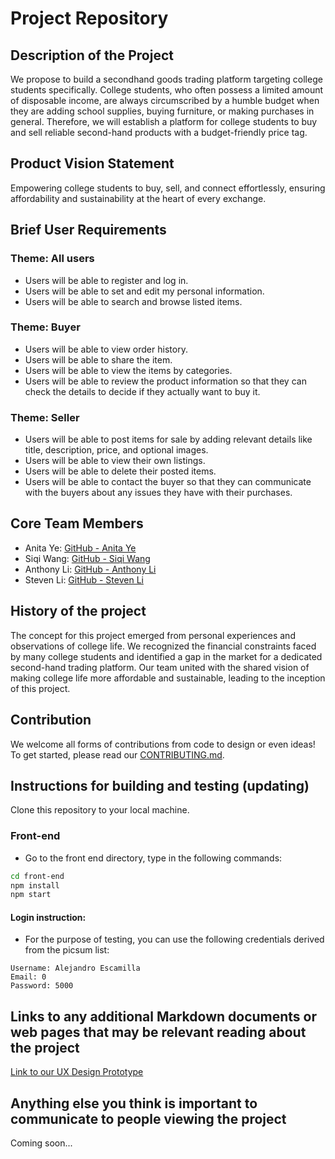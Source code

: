 # Project Repository

## Description of the Project

We propose to build a secondhand goods trading platform targeting college students specifically. College students, who often possess a limited amount of disposable income, are always circumscribed by a humble budget when they are adding school supplies, buying furniture, or making purchases in general. Therefore, we will establish a platform for college students to buy and sell reliable second-hand products with a budget-friendly price tag.

## Product Vision Statement
Empowering college students to buy, sell, and connect effortlessly, ensuring affordability and sustainability at the heart of every exchange.

## Brief User Requirements

### Theme: All users
- Users will be able to register and log in.
- Users will be able to set and edit my personal information.
- Users will be able to search and browse listed items.

### Theme: Buyer
- Users will be able to view order history.
- Users will be able to share the item.
- Users will be able to view the items by categories.
- Users will be able to review the product information so that they can check the details to decide if they actually want to buy it.

### Theme: Seller
- Users will be able to post items for sale by adding relevant details like title, description, price, and optional images.
- Users will be able to view their own listings.
- Users will be able to delete their posted items.
- Users will be able to contact the buyer so that they can communicate with the buyers about any issues they have with their purchases.

## Core Team Members

- Anita Ye: [GitHub - Anita Ye](https://github.com/anitayyc)
- Siqi Wang: [GitHub - Siqi Wang](https://github.com/SiqiiW)
- Anthony Li: [GitHub - Anthony Li](https://github.com/anthonyLi3317)
- Steven Li: [GitHub - Steven Li](https://github.com/ZiliangLi2002)

## History of the project

The concept for this project emerged from personal experiences and observations of college life. We recognized the financial constraints faced by many college students and identified a gap in the market for a dedicated second-hand trading platform. Our team united with the shared vision of making college life more affordable and sustainable, leading to the inception of this project.

## Contribution

We welcome all forms of contributions from code to design or even ideas! To get started, please read our [CONTRIBUTING.md](CONTRIBUTING.md).

## Instructions for building and testing (updating)

Clone this repository to your local machine.

### Front-end
- Go to the front end directory, type in the following commands:
```bash
cd front-end
npm install
npm start
```
#### Login instruction:
- For the purpose of testing, you can use the following credentials derived from the picsum list:
```
Username: Alejandro Escamilla
Email: 0
Password: 5000
```

## Links to any additional Markdown documents or web pages that may be relevant reading about the project

[Link to our UX Design Prototype](UX-DESIGN.md)

## Anything else you think is important to communicate to people viewing the project

Coming soon...

